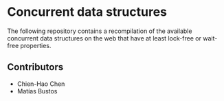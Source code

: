 # Concurrent data structures #

The following repository contains a recompilation of the available concurrent data structures on the web that have at least lock-free or wait-free properties.

## Contributors ##

* Chien-Hao Chen
* Matías Bustos